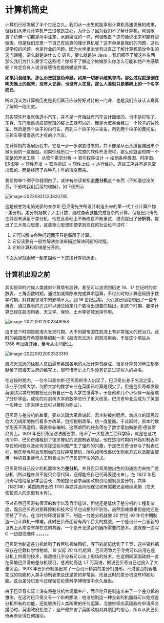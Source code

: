 # 计算机简史

计算机已经发展了半个世纪之久，我们从一出生就能享用计算机高速发展的成果，但我们从未对计算机产生过敬畏之心，为什么？因为我们不了解计算机，何谈敬畏？仿佛一切都是命中注定、水到渠成的一样，何谈敬畏？这句话说出来可能有些傲慢，但是我们反思一下自己有谁真的懂计算机呢？这不单单是我们的问题，这也是学校的问题，也是行业的问题。因为大学里未曾有过真正了解计算机前世今生的这门课程，要么就是讲什么 C 语言，要么就是讲 Java ，我们都不了解这些东西那么我们为什么要学习这些呢？你都不了解这个姑娘那么你怎么可能和她产生感情呢？肯定会有人说没有感情也能结婚这件事。

**如果只谈结果，那么历史就是伪命题，如果一切都以结果导向，那么过程就是倒在明天晚上的躯壳，没有人记得，也没有人在意，那么人类就只是墓碑上的一个名字而已**。

所以我认为计算机历史是我们真正应该好好对待的一门课，也是我们应该认认真真了解的一段历史。

其实软件开发就像造小汽车，并不是一开始就有汽车设计图纸的，也不是将轮子、车身、车门发动机按部就班的装上去就可以的。而是大概率会经过一个轮子的独轮车、然后是两个轮子的自行车、再到三个轮子的三轮车，再到两个轮子的摩托车，三轮车等慢慢迭代才有的小汽车。

在计算机的发展历程中，它是一步一步演变过来的，并不像是从石头缝里蹦出来个猴头似的一蹴而就。如果你经历过一个完整的软件开发流程，那么你就会知晓一个完整的开发工序 ： 从软件需求分析 -> 软件程序设计 -> 绘制各种类图、时序图、ER图等 -> 软件开发 -> 软件测试 -> 软件上线 -> 运行维护。这些工序并不是凭空出现的，而是经历了各种几十年的演变而来。

我给你举个例子你就明白了，或许有些读者知道**差分机**这个东西（不知道也没关系，不影响我们后续的理解），如下图所示

![image-20220921223820785](https://tva1.sinaimg.cn/large/e6c9d24ely1h6elsf8ll5j20fo0dj77s.jpg)

这是被誉为电脑先驱的查尔斯·巴贝奇先生所设计制造出来的第一代工业计算产物 - 差分机。差分机拯救了人工计数，通过查表就能完成复杂的计算，但是巴贝奇先生并没有满足于差分机，他在此基础上不断改良不断重试，进而提出了**分析机**，提出了三大核心思想，这些核心思想即使拿到现在的社会也不过时：

1. 它可以解决各种问题而不只是局限于计算。
2. 它应该要有一般性解决办法来描述解决问题的过程。
3. 它的计算和存储是分开的。

下面大家就跟我一起来探索一下这段计算机历史。

## 计算机出现之前

其实很早的时候人类就对计算情有独钟，甚至可以追溯到历史 16、17 世纪时的对数表、三角函数时期。通过加减乘除来完成算术运算，不过此时的计算还局限于数学时期，对其他领域中的影响不大。到 18 世纪后期，人们就已经绘制出了一些专用表，通过查表的方式可以通过给定几个数得出想要的输出，到这个时期，数学计算已经在航海用表、天文学、保险、土木等领域发挥作用。

![image-20220922002348958](https://tva1.sinaimg.cn/large/e6c9d24ely1h6eou4fqr1j20t80drmzy.jpg)

由于这个时期是航海大发现时期，大不列颠帝国在航海上有非常强大的统治力，此时的英国政府希望能够编制一本《航海天文历》的航海用表，于是这个项目从 1766 年出版开始，至今从未间断过。

![image-20220922002523310](https://tva1.sinaimg.cn/large/e6c9d24ely1h6eovphyexj20ah0axt92.jpg)

航海天文历的绘制人员由遍布英国各地的大批计算员组成，很多计算员的毕生都奉献给了航海天文历的编写上，很可惜历史上几乎没有记录过这些人的姓名。

在这段时期内，一位名叫查尔斯·巴贝奇的伟人出现了，巴贝奇出身于名流之家，毕业于剑桥大学，剑桥大学的数学专业在英国已经算是顶尖了，但是巴贝奇却发现英国顶尖学府的教授还没有自己一名大学生懂得多，于是他和几个小伙伴一起组成了分析学会，成功的对剑桥大学的数学进行了重大改革。巴贝奇毕业后成为了英国一名绅士（原来绅士还可以被称为职业）。

巴贝奇与差分机的故事，要从法国大革命说起。君主制被推翻后，新成立的国民议会大刀阔斧地推行着多方改革，包括税制改革，统一度量衡。于此同时，原本的数学用表不再适用，需要重新编制。这项艰巨的任务落在了数学家加斯帕德·德普罗尼肩上。1819 年巴贝奇造访法国巴黎，结识了一大批法兰西科学家，就是在这次访问中，巴贝奇接触到了德罗普尼的法国制表项目，他在这段时期内开始对制表中存在的问题以及如何消除这些问题产生了强烈的兴趣，于是巴贝奇也参与了制表过程，他在参与时发现制表的过程异常繁琐，所以如何改善优化制表方式以及能否使用一种机器来替代人工制表成为了巴贝奇毕生的追求。

巴贝奇将自己设计的机器命名为**差分机**，并且巴贝奇用他出色的沟通能力来推广差分机（所以程序员不能只会写代码，还得能把自己代码表述出来），在 1822 年巴贝奇写信给皇家学会会长，向他提议请求英国政府资助他制造差分机，次年（1823年）英国政府出资 1700 英镑并且向他保证如有需要还会继续资助（找天使投资人的原型有木有）。

不过虽然巴贝奇有很深的数学以及哲学造诣，但他还是低估了差分机的工程复杂度，而且巴贝奇对预算控制和技术细节也设想的不到位，虽然困难重重但是他还是坚持了下去，在当时的环境背景下，制造一台差分机就像 20 世纪 40 年代中期制造一台计算机一样难。此时巴贝奇面前有两个巨大的挑战，一个是设计一台全新的世界上从来没有存在过的机器，一个是开发这台机器所需要的技术。这就像一边写 C 一边鼓捣硬件 。。。。。。

巴贝奇为制造差分机绘制了数百张机械图纸，写下的笔记达到了千页，这些资料都保存在伦敦科学博物馆，19 实际 20 年代期间，巴贝奇致力于寻找可以应用在差分机上所需的技术，很遗憾几乎没有可以派上用场的技术。在这期间英国政府一直在资助巴贝奇的差分机项目，总资助高达 1.7 万英镑，据说巴贝奇自己也投入了大量资金，1833 年巴贝奇制造出来了一台设计精美的差分机雏形，不过这台机器能完成的功能和人类手动制表来说还是差的非常远，而且此时的差分机没有印刷功能。这台差分机至今还保留在伦敦科学博物馆中永久展出。

由于巴贝奇实际上没有将差分机大规模生产，而且他只是制造出来了一个差分机的雏形，在这时巴贝奇又有一个新的想法：他设想制造一种全新的机器既可以完成差分机所有的功能，还能够执行人类所做的任何运算，当他继续向英国政府申请资金援助时，英国政府拒绝了，这严重损害了英国政府对其项目的信心，所以从此巴贝奇再未获得任何援助。








